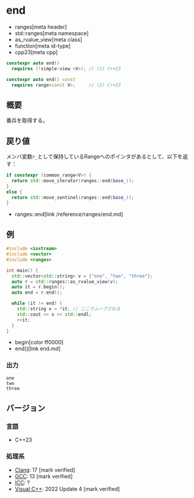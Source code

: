 # end
* ranges[meta header]
* std::ranges[meta namespace]
* as_rvalue_view[meta class]
* function[meta id-type]
* cpp23[meta cpp]

```cpp
constexpr auto end()
  requires (!simple-view <V>); // (1) C++23

constexpr auto end() const
  requires range<const V>;     // (2) C++23
```

## 概要

番兵を取得する。


## 戻り値
メンバ変数`r_`として保持しているRangeへのポインタがあるとして、以下を返す：

```cpp
if constexpr (common_range<V>) {
  return std::move_iterator(ranges::end(base_));
}
else {
  return std::move_sentinel(ranges::end(base_));
}
```
* ranges::end[link /reference/ranges/end.md]


## 例
```cpp example
#include <iostream>
#include <vector>
#include <ranges>

int main() {
  std::vector<std::string> v = {"one", "two", "three"};
  auto r = std::ranges::as_rvalue_view(v);
  auto it = r.begin();
  auto end = r.end();

  while (it != end) {
    std::string x = *it; // ここでムーブされる
    std::cout << x << std::endl;
    ++it;
  }
}
```
* begin[color ff0000]
* end()[link end.md]

### 出力
```
one
two
three
```

## バージョン
### 言語
- C++23

### 処理系
- [Clang](/implementation.md#clang): 17 [mark verified]
- [GCC](/implementation.md#gcc): 13 [mark verified]
- [ICC](/implementation.md#icc): ?
- [Visual C++](/implementation.md#visual_cpp): 2022 Update 4 [mark verified]
